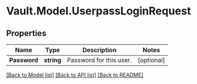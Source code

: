 # Vault.Model.UserpassLoginRequest

## Properties

Name | Type | Description | Notes
------------ | ------------- | ------------- | -------------
**Password** | **string** | Password for this user. | [optional] 


[[Back to Model list]](../README.md#documentation-for-models) [[Back to API list]](../README.md#documentation-for-api-endpoints) [[Back to README]](../README.md)

